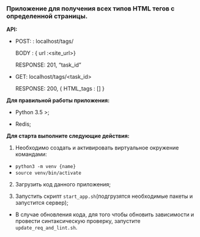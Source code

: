 ###  Приложение для получения всех типов HTML тегов с определенной страницы.

**API:**

- POST: : localhost/tags/

    BODY : { url :<site_url>}

    RESPONSE: 201, “task_id”

- GET: localhost/tags/<task_id>

    RESPONSE: 200, { HTML_tags : [] }


**Для правильной работы приложения:**

- Python 3.5 >;

- Redis;

**Для старта выполните следующие действия:**

1. Необходимо создать и активировать виртуальное окружение командами:
 - `python3 -m venv {name}`
 - `source venv/bin/activate`

2. Загрузить код данного приложения;

3. Запустить скрипт `start_app.sh`(подгрузятся необходимые пакеты и запустится сервер);

- В случае обновления кода, для того чтобы обновить зависимости и провести синтаксическую проверку, запустите `update_req_and_lint.sh`.